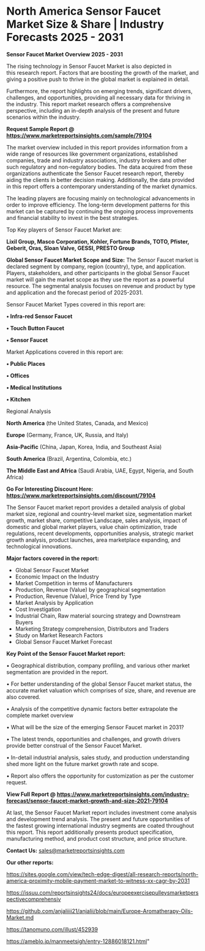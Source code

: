  # North America Sensor Faucet Market Size & Share | Industry Forecasts 2025 - 2031

<Strong> Sensor Faucet Market Overview 2025 - 2031</strong>

The rising technology in Sensor Faucet Market is also depicted in this research report. Factors that are boosting the growth of the market, and giving a positive push to thrive in the global market is explained in detail.

Furthermore, the report highlights on emerging trends, significant drivers, challenges, and opportunities, providing all necessary data for thriving in the industry. This report market research offers a comprehensive perspective, including an in-depth analysis of the present and future scenarios within the industry.

<strong>Request Sample Report @ <a href=https://www.marketreportsinsights.com/sample/79104>https://www.marketreportsinsights.com/sample/79104</a></strong>

The market overview included in this report provides information from a wide range of resources like government organizations, established companies, trade and industry associations, industry brokers and other such regulatory and non-regulatory bodies. The data acquired from these organizations authenticate the Sensor Faucet research report, thereby aiding the clients in better decision making. Additionally, the data provided in this report offers a contemporary understanding of the market dynamics.

The leading players are focusing mainly on technological advancements in order to improve efficiency. The long-term development patterns for this market can be captured by continuing the ongoing process improvements and financial stability to invest in the best strategies.

Top Key players of Sensor Faucet Market are:

<strong>Lixil Group, Masco Corporation, Kohler, Fortune Brands, TOTO, Pfister, Geberit, Oras, Sloan Valve, GESSI, PRESTO Group</strong>

<strong><b>Global Sensor Faucet Market Scope and Size:</b></strong>
The Sensor Faucet market is declared segment by company, region (country), type, and application. Players, stakeholders, and other participants in the global Sensor Faucet market will gain the market scope as they use the report as a powerful resource. The segmental analysis focuses on revenue and product by type and application and the forecast period of 2025-2031.

Sensor Faucet Market Types covered in this report are:

<strong>• Infra-red Sensor Faucet

• Touch Button Faucet

• Sensor Faucet</strong>

Market Applications covered in this report are:

<strong>• Public Places

• Offices

• Medical Institutions

• Kitchen</strong> 

Regional Analysis

<strong>North America</strong> (the United States, Canada, and Mexico)

<strong>Europe</strong> (Germany, France, UK, Russia, and Italy)

<strong>Asia-Pacific</strong> (China, Japan, Korea, India, and Southeast Asia)

<strong>South America</strong> (Brazil, Argentina, Colombia, etc.)

<strong>The Middle East and Africa</strong> (Saudi Arabia, UAE, Egypt, Nigeria, and South Africa)

<strong>Go For Interesting Discount Here: <a href=https://www.marketreportsinsights.com/discount/79104>https://www.marketreportsinsights.com/discount/79104</a></strong>

The Sensor Faucet market report provides a detailed analysis of global market size, regional and country-level market size, segmentation market growth, market share, competitive Landscape, sales analysis, impact of domestic and global market players, value chain optimization, trade regulations, recent developments, opportunities analysis, strategic market growth analysis, product launches, area marketplace expanding, and technological innovations.

<strong><b>Major factors covered in the report:</b></strong>
<ul>
  <li>Global Sensor Faucet Market </li>
  <li>Economic Impact on the Industry</li>
  <li>Market Competition in terms of Manufacturers</li>
  <li>Production, Revenue (Value) by geographical segmentation</li>
  <li>Production, Revenue (Value), Price Trend by Type</li>
  <li>Market Analysis by Application</li>
  <li>Cost Investigation</li>
  <li>Industrial Chain, Raw material sourcing strategy and Downstream Buyers</li>
  <li>Marketing Strategy comprehension, Distributors and Traders</li>
  <li>Study on Market Research Factors</li>
  <li>Global Sensor Faucet Market Forecast</li>
</ul>

<strong><b>Key Point of the Sensor Faucet Market report:</b></strong>

• Geographical distribution, company profiling, and various other market segmentation are provided in the report.

• For better understanding of the global Sensor Faucet market status, the accurate market valuation which comprises of size, share, and revenue are also covered.

• Analysis of the competitive dynamic factors better extrapolate the complete market overview

• What will be the size of the emerging Sensor Faucet market in 2031?

• The latest trends, opportunities and challenges, and growth drivers provide better construal of the Sensor Faucet Market.

• In-detail industrial analysis, sales study, and production understanding shed more light on the future market growth rate and scope.

• Report also offers the opportunity for customization as per the customer request.

<strong><b>View Full Report @ <a href=https://www.marketreportsinsights.com/industry-forecast/sensor-faucet-market-growth-and-size-2021-79104>https://www.marketreportsinsights.com/industry-forecast/sensor-faucet-market-growth-and-size-2021-79104</a></b></strong>


At last, the Sensor Faucet Market report includes investment come analysis and development trend analysis. The present and future opportunities of the fastest growing international industry segments are coated throughout this report. This report additionally presents product specification, manufacturing method, and product cost structure, and price structure.

<strong>Contact Us:</strong>
sales@marketreportsinsights.com

<strong>Our other reports:</strong>

<a href=https://sites.google.com/view/tech-edge-digest/all-research-reports/north-america-proximity-mobile-payment-market-to-witness-xx-cagr-by-2031>https://sites.google.com/view/tech-edge-digest/all-research-reports/north-america-proximity-mobile-payment-market-to-witness-xx-cagr-by-2031</a>

<a href=https://issuu.com/reportsinsights24/docs/europeexercisepulleysmarketperspectivecomprehensiv>https://issuu.com/reportsinsights24/docs/europeexercisepulleysmarketperspectivecomprehensiv</a>

<a href=https://github.com/anjaliiii21/anjalii/blob/main/Europe-Aromatherapy-Oils-Market.md>https://github.com/anjaliiii21/anjalii/blob/main/Europe-Aromatherapy-Oils-Market.md</a>

<a href=https://tanomuno.com/illust/452939>https://tanomuno.com/illust/452939</a>

<a href=https://ameblo.jp/manmeetsigh/entry-12886018121.html>https://ameblo.jp/manmeetsigh/entry-12886018121.html</a>"
